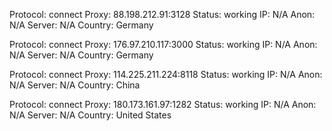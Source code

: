 Protocol: connect
Proxy: 88.198.212.91:3128
Status: working
IP: N/A
Anon: N/A
Server: N/A
Country: Germany

Protocol: connect
Proxy: 176.97.210.117:3000
Status: working
IP: N/A
Anon: N/A
Server: N/A
Country: Germany

Protocol: connect
Proxy: 114.225.211.224:8118
Status: working
IP: N/A
Anon: N/A
Server: N/A
Country: China

Protocol: connect
Proxy: 180.173.161.97:1282
Status: working
IP: N/A
Anon: N/A
Server: N/A
Country: United States

